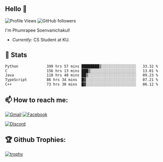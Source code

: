 
<h2>Hello 👋</h2> 

![Profile Views](https://komarev.com/ghpvc/?username=Homiez09&label=Profile%20views&color=0e75b6&style=flat)
![GitHub followers](https://img.shields.io/github/followers/HomieZ09.svg?style=social&label=Follow)


I'm Phumrapee Soenvanichakul!

- <i>Currently:</i> CS Student at KU.

<h2>👀 Stats</h2>

<!--START_SECTION:waka-->

```txt
Python             399 hrs 57 mins ████████▒░░░░░░░░░░░░░░░░   33.32 %
C                  156 hrs 13 mins ███▒░░░░░░░░░░░░░░░░░░░░░   13.01 %
Java               110 hrs 48 mins ██▒░░░░░░░░░░░░░░░░░░░░░░   09.23 %
TypeScript         86 hrs 34 mins  █▓░░░░░░░░░░░░░░░░░░░░░░░   07.21 %
C++                73 hrs 30 mins  █▓░░░░░░░░░░░░░░░░░░░░░░░   06.12 %
```

<!--END_SECTION:waka-->

<h2>📫 How to reach me:</h2>

<a href="mailto:phumrapeesoen1@gmail.com">![Gmail](https://img.shields.io/badge/Gmail-D14836?style=for-the-badge&logo=gmail&logoColor=white)</a> 
<a href="https://web.facebook.com/phumrapee.soenvanichakul.3/">![Facebook](https://img.shields.io/badge/Facebook-4267B2?style=for-the-badge&logo=facebook&logoColor=white)</a>

<a href="https://discord.gg/EWnAEUtFVm">![Discord](https://discord.c99.nl/widget/theme-1/297740667784921089.png)</a> 

<h2>🏆 Github Trophies:</h2>

[![trophy](https://github-profile-trophy.vercel.app/?username=Homiez09&theme=discord&row=1)](https://github.com/ryo-ma/github-profile-trophy)
